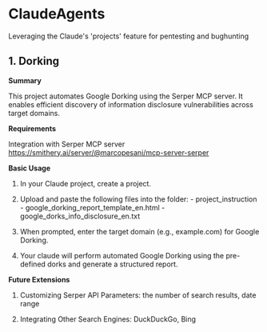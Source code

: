 # ClaudeAgents
Leveraging the Claude's 'projects' feature for pentesting and bughunting

## 1. Dorking
**Summary**

This project automates Google Dorking using the Serper MCP server. It enables efficient discovery of information disclosure vulnerabilities across target domains.

**Requirements**

Integration with Serper MCP server https://smithery.ai/server/@marcopesani/mcp-server-serper

**Basic Usage**

  1.	In your Claude project, create a project.
	
  2.	Upload and paste the following files into the folder:
 	  - project_instruction
	  - google_dorking_report_template_en.html
	  - google_dorks_info_disclosure_en.txt
	
  3.	When prompted, enter the target domain (e.g., example.com) for Google Dorking.
	
  4.	Your claude will perform automated Google Dorking using the pre-defined dorks and generate a structured report.

**Future Extensions**

  1. Customizing Serper API Parameters: the number of search results, date range

  2. Integrating Other Search Engines: DuckDuckGo, Bing
